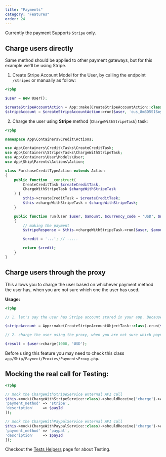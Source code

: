 ```yaml
---
title: "Payments"
category: "Features"
order: 24
---
```


Currently the payment Supports `Stripe` only.

## Charge users directly

Same method should be applied to other payment gateways, but for this example we'll be using Stripe.

1. Create Stripe Account Model for the User, by calling the endpoint `/stripes` or manually as follow:


```php
<?php

$user = new User();

$createStripeAccountAction = App::make(CreateStripeAccountAction::class);
$stripeAccount = $createStripeAccountAction->run($user, 'cus_8mBD5S1SoyD4zL', 'card_18Uck6KFvMcBUkvQorbBkYhR', 'credit', '4242', 'WsNM4K8puHbdS2VP'); 
```

2. Charge the user using **Stripe** method (`ChargeWithStripeTask`) task:

```php
<?php

namespace App\Containers\Credit\Actions;

use App\Containers\Credit\Tasks\CreateCreditTask;
use App\Containers\Stripe\Tasks\ChargeWithStripeTask;
use App\Containers\User\Models\User;
use App\Ship\Parents\Actions\Action;

class PurchaseCreditTypeAction extends Action
{
    public function __construct(
        CreateCreditTask $createCreditTask,
        ChargeWithStripeTask $chargeWithStripeTask
    ) {
        $this->createCreditTask = $createCreditTask;
        $this->chargeWithStripeTask = $chargeWithStripeTask;
    }

    public function run(User $user, $amount, $currency_code = 'USD', $note = null)
    {
        // making the payment
        $stripeResponse = $this->chargeWithStripeTask->run($user, $amount, $currency_code);

        $credit = '...'; // .....

        return $credit;
    }
}
```
	 
## Charge users through the proxy

This allows you to charge the user based on whichever payment method the user has, when you are not sure which one the user has used.

**Usage:** 


```php
<?php

// 1. let's say the user has Stripe account stored in your app. Because he entered his credit card info one day. So a code like this have been already executed in the past, but you are not sure because a user can also use other payment gateways:

$stripeAccount = App::make(CreateStripeAccountObjectTask::class)->run($user, 'cus_8mBD5S1SoyD4zL', 'card_18Uck6KFvMcBUkvQorbBkYhR', 'credit', '4242', 'WsNM4K8puHbdS2VP');

// 2. charge the user using the proxy, when you are not sure which payment methode the user has:

$result = $user->charge(1000, 'USD');

```

	 
Before using this feature you may need to check this class `app/Ship/Payment/Proxies/PaymentsProxy.php`.

## Mocking the real call for Testing:


```php
<?php

// mock the ChargeWithStripeService external API call
$this->mock(ChargeWithStripeService::class)->shouldReceive('charge')->andReturn([
'payment_method' => 'stripe',
'description'    => $payId
]);

// mock the ChargeWithPaypalService external API call
$this->mock(ChargeWithPaypalService::class)->shouldReceive('charge')->andReturn([
'payment_method' => 'paypal',
'description'    => $payId
]); 

```


Checkout the [Tests Helpers](http://apiato.io/C.features/tests-helpers/) page for about Testing.
